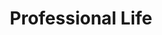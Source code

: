 ---
templateKey: professional
title: Professional Life
heading: Professional Experience
experiences:
  - title: Associate Applications Engineer
    company: Medidata Solutions
    timespan: Jun - Aug 2020
    picture:
      name: medidata
      link: https://www.medidata.com/en/
    location: New York, NY
    bullets:
      - Boosted performance of an object sharing service by 8x that handles millions of objects being filtered and written to the database by reducing the computation load with adding more constraints to the queries.
      - Refactored legacy React components into hooks to increase reusability by 50% and to increase readability.
      - Integrated a cohesive React state management pattern for increased scalability and readability
      - Fixed a bug that allowed users to input duplicates into 4 database tables dealing with thousands of rows with production data.
      - Pioneered PACT contract testing for the system to increase confidence in successful connections to other services.
      - Collaborated with other products to establish contract testing as a common practice between services for more reliable requests and responses across the company.
      - Developed Sumo Logic analytics queries to alert developers when users were experiencing errors, therefore, allowing us to get on top of errors before the user could submit a critical incident ticket.
    technologies:
      - Rails
      - React
      - Ruby
      - HTML / (S)CSS
      - JavaScript
      - MySQL
  - title: Applications Engineer Internship
    company: Medidata Solutions
    timespan: Jun - Aug 2020
    picture:
      name: medidata
      link: https://www.medidata.com/en/
    location: New York, NY Remote
    bullets:
      - Implemented several major data visualization techniques so the clients can view and interact with their data with ease on smaller viewing windows.
      - Scalable contributions were made so the team could easily distribute these changes to other areas in the app.
      - Created a database view for other teams to integrate with.
    technologies:
      - Rails
      - HAML
      - Ruby
      - HTML / (S)CSS
      - JavaScript
      - MySQL
  - title: Full Stack Developer Internship
    company: BMW
    timespan: May - Aug 2019
    picture:
      name: bmw
      link: https://www.bmw.com/en/index.html
    location: Greenville, SC
    bullets:
      - Implemented several major features for My Car Is Born in personal portal using React and Redux, then migrated to Apollo.
      - Supported the BMW and MINI brands within the same My Car Is Born repository using a custom webpack config in order to maximize code reusability.
      - Migrated from a RESTful microservice architecture to a single endpoint using Apollo Server and Express.
      - Refined the frontend to be as performant as possible using best practices like code splitting, lazy loading, prefetching, and implementing a PWA using a Workbox service worker.
    technologies:
      - React
      - ExpressJS
      - GraphQL
      - HTML / (S)CSS
      - JavaScript
      - Webpack
  - title: Cloud Architect Internship
    company: BMW
    timespan: Jan - May 2019
    picture:
      name: bmw
      link: https://www.bmw.com/en/index.html
    location: Greenville, SC
    bullets:
      - Composed 2 Kubernetes manifests for secure, production ready, MariaDB deployments. One manifest is for the highly available Galera cluster and the other is for the Master-Slave cluster, both take advantage of MariaDB Maxscale.
      - Explored AWS Lambda functions and Kubeless functions for a microservice replacement. Developed a serverless function to keep cross account target groups updated in AWS so our Kubernetes cluster’s nodes can stay highly available.
      - Developed Splunk Analytics algorithms to demonstrate user activity and feature effectiveness.
      - Accommodated infrastructure support for 4 major web applications. Each project has several microservices and working in the continuous development agile working model.
    technologies:
      - Kubernetes
      - Docker
      - AWS
      - MariaDB
      - Node.js
  - title: Full Stack Developer
    company: Clemson University
    timespan: Feb - May 2020
    picture:
      name: paw
      link: https://clemsonchoirs.com
    location: Clemson, SC
    button:
      openNewTab: true
      link: https://clemsonchoirs.com
      text: Check it out
    bullets:
      - Designing and implementing Clemson University’s Vocal Arts new website.
      - Created using GatsbyJS and Netlify CMS to allow the admins an easy access to edit content and make the website incredibly performant
    technologies:
      - React
      - Gatsby
      - GraphQL
      - HTML / (S)CSS
      - JavaScript
  - title: Full Stack Developer
    company: Clemson University
    timespan: Jan 2018 - Present
    picture:
      name: paw
      link: http://tband.people.clemson.edu
    location: Clemson, SC
    button:
      openNewTab: true
      link: http://tband.people.clemson.edu
      text: Check it out
    bullets:
      - Designed and developed a completely new website for Tiger Band, Clemson University Drumline, and Clemson University Tiger Band Association.
      - Continuous development and improvements.
      - Working with a team of 3 students to make the web experience for Tiger Band better.
    technologies:
      - HTML / (S)CSS
      - PHP
      - JavaScript
  - title: Software Developer Internship
    company: BMW
    timespan: May - Aug 2018
    picture:
      name: bmw
      link: https://www.bmw.com/en/index.html
    location: Greenville, SC
    bullets:
      - Led 4 people to test and develop end-to-end automated test scripts for complex web applications.
      - Gathered and handled new ideas and information from the team to improve the way the team tests web/mobile applications.
      - Provided and proved a better flow for the test team in how to develop and document tests to allow more creative thought from the test engineers.
      - Crafted new standards for developing end-to-end automated tests and implemented them for a major application.
      - Finished development of automated test scripts for a major feature of the BMW Connected mobile application.
    technologies:
      - JavaScript
      - Selenium
      - Jest
      - HTML / (S)CSS
      - Protractor
      - Appium
  - title: Software Developer Internship
    company: BMW
    timespan: Aug - Dec 2017
    picture:
      name: bmw
      link: https://www.bmw.com/en/index.html
    location: Greenville, SC
    bullets:
      - Implemented part of My Car Is Born, a major feature in the BMW Connected app.
      - Designed, developed, and pioneered end-to-end automated testing for My Car Is Born. Automated testing was an unseen area for my department at this time.
      - Pioneered and created an automated testing stack to run automated tests on both iOS and Android simultaneously using Protractor and Appium. The testing team could now use the same framework to write tests for the web applications as well as mobile applications; this enables the team easily maintain tests and switch between projects
    technologies:
      - TypeScript
      - Angular
      - JavaScript
      - Selenium
      - Jest
      - HTML / (S)CSS
      - Protractor
      - Appium
  - title: Information Technology Technician
    company: Clemson University
    timespan: Aug - Dec 2019
    picture:
      name: paw
      link: http://vrclub.people.clemson.edu/home/
    location: Clemson, SC
    button:
      openNewTab: true
      link: http://vrclub.people.clemson.edu/home/
      text: Check it out
    bullets:
      - Helping people have the best virtual reality experience possible at the Clemson University Immersive Space and moving the website to a self hosted solution.
    technologies:
      - Virtual Reality
      - Unity
      - C#
      - SteamVR
  - title: Virtual Reality Creative Inquery IT
    company: Clemson University
    timespan: Jan - May 2018
    picture:
      name: paw
      link: http://laurastanley.mystrikingly.com/
    location: Clemson, SC
    button:
      openNewTab: true
      link: http://laurastanley.mystrikingly.com/
      text: Check it out
    bullets:
      - Designed a way to sync data coming from bio-pack systems and the virtual reality experience in order to measure and hypothesize based on the data recorded.
      - Coordinated with the project leads on which virtual reality experience will be most effective to relax the patient undergoing surgery.
      - Predominately was IT help for the project leads.
    technologies:
      - Virtual Reality
secondHeading: My Projects
projects: 
  - title: Clemson Vocal Arts Website
    timespan: Feb - May 2020
    picture:
      name: paw
      link: https://clemsonchoirs.com
    button:
      openNewTab: true
      link: https://clemsonchoirs.com
      text: Check it out
    bullets:
      - Designing and implementing Clemson University’s Vocal Arts new website.
      - Created using GatsbyJS and Netlify CMS to allow the admins an easy access to edit content and make the website incredibly performant.
    technologies:
      - React
      - Gatsby
      - GraphQL
      - HTML / (S)CSS
      - JavaScript
  - title: Tiger Band Website
    company: Clemson University
    timespan: Jan 2018 - Present
    picture:
      name: paw
      link: http://tband.people.clemson.edu
    location: Clemson, SC
    button:
      openNewTab: true
      link: http://tband.people.clemson.edu
      text: Check it out
    bullets:
      - Designed and developed a completely new website for Tiger Band, Clemson University Drumline, and Clemson University Tiger Band Association.
      - Continuous development and improvements.
      - Working with a team of 3 students to make the web experience for Tiger Band better.
    technologies:
      - HTML / (S)CSS
      - PHP
      - JavaScript
thirdHeading: Awards
awards:
  - title: Eagle Scout
    company: BSA
    timespan: June 2015
    picture:
      name: eagleScout
      link: https://www.scouting.org/
  - title: National Finalist
    company: Technology Students Association
    timespan: June 2016
    picture:
      name: tsa
      link: https://tsaweb.org/
  - title: Connections Team
    company: Clemson FCA
    timespan: Fall 2020 - Spring 2021
    picture:
      name: fca
      link: https://www.clemsonfca.org/
  - title: Trumpet Section Leader
    company: Clemson Unversity Tiger Band
    timespan: Fall 2018, 2019, and 2020
    picture:
      name: paw
      link: http://tband.people.clemson.edu
  - title: Assist. Site Leader
    company: Salkehatchie Summer Service
    timespan: Summer 2017, 2018, and 2019
    picture:
      name: salkehatchie
      link: https://salkehatchie.org/
  - title: President's list
    company: Clemson University
    timespan: Fall 2016, Spring 2018, and Fall 2019
    picture:
      name: paw
      link: https://clemson.edu
  - title: Dean's list
    company: Clemson University
    timespan: Spring 2017, Fall 2018, and Spring 2020
    picture:
      name: paw
      link: https://clemson.edu
  - title: Honor Band of America
    company: Music For All
    timespan: Spring 2016
    picture:
      name: honorbandofamerica
      link: https://clemson.edu
fourthHeading: Education
school: Clemson University
major: Bachelor of Science in Computer Science
minor: Minor in Business Administration
gpa: GPA 3.87/4.00
subheading: Notable Classes
classes:
  - title: Virtual Reality Systems
    timespan: Fall 2018
    description: Design and implementation of software systems necessary to create virtual environments. Discusses techniques for achieving real-time, dynamic display of photorealistic, synthetic images. Includes hands-on experience with electromagnetically-tracked, head-mounted displays and requires, as a final project, the design and construction of a virtual environment.
  - title: Mobile Development
    timespan: Fall 2019
    description: Detailed study of programming, tools, and design decisions involved in developing applications for mobile devices. Students design and implement a nontrivial software application for a mobile device.
  - title: Design Analysis of Algorithms and Data Structures
    timespan: Spring 2018
    description: Introduction to algorithm design and analysis. Topics include advanced data structures, amortized analysis, dynamic programming, graph algorithms, intractability and applications.
  - title: Artificial Intelligence
    timespan: Fall 2020
    description: This course presents fundamental concepts in Artificial Intelligence. Specific topics include uninformed and informed search techniques, game playing, Markov decision processes, reinforcement learning, uncertain knowledge and probabilistic reasoning, constraint satisfaction problems, and supervised learning.
  - title: Machine Learning
    timespan: Fall 2020
    description: Students learn to code machine learning algorithms from basic principles, without machine learning libraries. Topics include supervised learning such as regression and classification; unsupervised learning, such as clustering; and measures of performance such as bias/variance theory, measures, and error metrics.
---